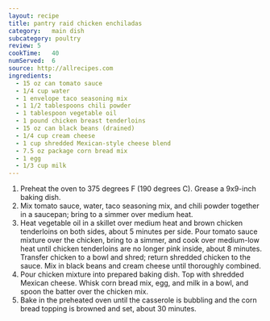 ```yaml
---
layout: recipe
title: pantry raid chicken enchiladas
category:	main dish					
subcategory: poultry
review:	5
cookTime:	40
numServed:	6
source:	http://allrecipes.com
ingredients:
  - 15 oz can tomato sauce
  - 1/4 cup water
  - 1 envelope taco seasoning mix
  - 1 1/2 tablespoons chili powder
  - 1 tablespoon vegetable oil
  - 1 pound chicken breast tenderloins
  - 15 oz can black beans (drained)
  - 1/4 cup cream cheese
  - 1 cup shredded Mexican-style cheese blend
  - 7.5 oz package corn bread mix
  - 1 egg
  - 1/3 cup milk
---
```


1. Preheat the oven to 375 degrees F (190 degrees C). Grease a 9x9-inch baking dish.
2. Mix tomato sauce, water, taco seasoning mix, and chili powder together in a saucepan; bring to a simmer over medium heat.
3. Heat vegetable oil in a skillet over medium heat and brown chicken tenderloins on both sides, about 5 minutes per side. Pour tomato sauce mixture over the chicken, bring to a simmer, and cook over medium-low heat until chicken tenderloins are no longer pink inside, about 8 minutes. Transfer chicken to a bowl and shred; return shredded chicken to the sauce. Mix in black beans and cream cheese until thoroughly combined.
4. Pour chicken mixture into prepared baking dish. Top with shredded Mexican cheese. Whisk corn bread mix, egg, and milk in a bowl, and spoon the batter over the chicken mix.
5. Bake in the preheated oven until the casserole is bubbling and the corn bread topping is browned and set, about 30 minutes.
